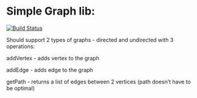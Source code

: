 # Simple Graph lib:
[![Build Status](https://travis-ci.org/arechesk/SimpleGraphLib.svg?branch=master)](https://travis-ci.org/arechesk/SimpleGraphLib)

Should support 2 types of graphs - directed and undirected with 3 operations:

addVertex - adds vertex to the graph

addEdge - adds edge to the graph

getPath - returns a list of edges between 2 vertices (path doesn’t have to be optimal)
